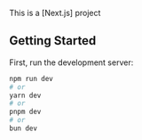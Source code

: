 This is a [Next.js] project

## Getting Started

First, run the development server:

```bash
npm run dev
# or
yarn dev
# or
pnpm dev
# or
bun dev
```


 
 
